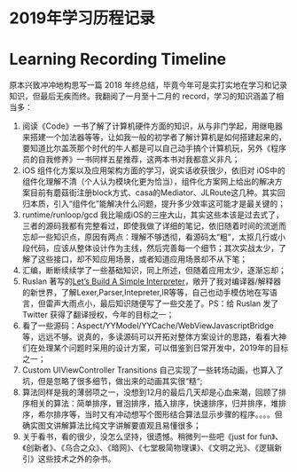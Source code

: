 # 2019年学习历程记录

# Learning Recording Timeline

原本兴致冲冲地构思写一篇 2018 年终总结，毕竟今年可是实打实地在学习和记录知识，但最后无疾而终。我翻阅了一月至十二月的 record，学习的知识涵盖了相当多：

1. 阅读《Code》一书了解了计算机硬件方面的知识，从与非门学起，用继电器来搭建一个加法器等等，让如我一般的初学者了解计算机是如何搭建起来的，要知道比尔盖茨那个时代的牛人都是可以自己动手搞个计算机玩，另外《程序员的自我修养》一书同样五星推荐，这两本书对我都意义非凡；
2. iOS 组件化方案以及应用架构方面的学习，说实话收获很少，依旧对 iOS中的组件化理解不清（个人认为模块化更为恰当），组件化方案网上给出的解决方案目前有蘑菇街注册block方式、casa的Mediator、JLRoute这几种。其实回归本质，引入“组件化”能解决什么问题，提升多少效率这可能才是最关键的；
3. runtime/runloop/gcd 我比喻成iOS的三座大山，其实这些本该是过去式了，三者的源码我都有完整看过，即使我做了详细的笔记，依旧随着时间的流逝而忘却一些知识点，原因有两点：理解不够透彻，看源码太“粗”，太抠几行或小段代码，应该从整体设计作为主线，然后完善每一个细节；其次实战太少，了解了这些接口，却不知应用场景，或者知道应用场景却不从下笔；
4. 汇编，断断续续学了一些基础知识，同上所述，但随着应用太少，逐渐忘却；
5. Ruslan 著写的[Let’s Build A Simple Interpreter](https://ruslanspivak.com/lsbasi-part1/)，敞开了我对编译器/解释器的新世界，了解Lexer,Parser,Intepreter,IR等等，自己也动手模仿地在写语言，但雷声大雨点小，最后知识随便写了一些交差了。PS：给 Ruslan 发了 Twitter 获得了翻译授权，今年的目标之一；
6. 看了一些源码：Aspect/YYModel/YYCache/WebViewJavascriptBridge等，远远不够。说真的，多读源码可以开拓对整体方案设计的思路，看看大神们在处理某个问题时采用的设计方案，可以借鉴到日常开发中，2019年的目标之一；
7. Custom UIViewController Transitions 自己实现了一些转场动画，也算入了坑，但是忽略了很多细节，做出来的动画其实很“糙“;
8. 算法同样是我的薄弱项之一，没想到12月的最后几天却是心血来潮，回顾了排序相关的算法：简单排序，冒泡排序，插入排序，快速排序，归并排序，堆排序，希尔排序等，当时又有冲动想写个图形结合算法显示步骤的程序。。。。但确实图文讲解算法比纯文字讲解要直观且易懂很多；
9. 关于看书，看的很少，没怎么坚持，很遗憾。稍微列一些吧《just for fun》、《创新者》、《乌合之众》、《暗网》、《七堂极简物理课》、《文明之光》、《逻辑新引》这些技术之外的杂书。

